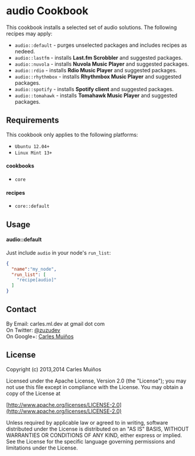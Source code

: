 # audio Cookbook

This cookbook installs a selected set of audio solutions.
The following recipes may apply:

- `audio::default`   - purges unselected packages and includes recipes as nedeed.
- `audio::lastfm`    - installs __Last.fm Scrobbler__ and suggested packages.
- `audio::nuvola`    - installs __Nuvola Music Player__ and suggested packages.
- `audio::rdio`      - installs __Rdio Music Player__ and suggested packages.
- `audio::rhythmbox` - installs __Rhythmbox Music Player__ and suggested packages.
- `audio::spotify`   - installs __Spotify client__ and suggested packages.
- `audio::tomahawk`  - installs __Tomahawk Music Player__ and suggested packages.


## Requirements

This cookbook only applies to the following platforms:  
- `Ubuntu 12.04+`
- `Linux Mint 13+`

#### cookbooks
- `core`

#### recipes
- `core::default`


## Usage

#### audio::default
Just include `audio` in your node's `run_list`:

```json
{
  "name":"my_node",
  "run_list": [
    "recipe[audio]"
  ]
}
```


## Contact

By Email:   carles.ml.dev at gmail dot com  
On Twitter: [@zuzudev](https://twitter.com/zuzudev)  
On Google+: [Carles Muiños](https://plus.google.com/109480759201585988691)


## License

Copyright (c) 2013,2014 Carles Muiños

Licensed under the Apache License, Version 2.0 (the "License");
you may not use this file except in compliance with the License.
You may obtain a copy of the License at

[http://www.apache.org/licenses/LICENSE-2.0](http://www.apache.org/licenses/LICENSE-2.0)

Unless required by applicable law or agreed to in writing, software
distributed under the License is distributed on an "AS IS" BASIS,
WITHOUT WARRANTIES OR CONDITIONS OF ANY KIND, either express or implied.
See the License for the specific language governing permissions and
limitations under the License.

